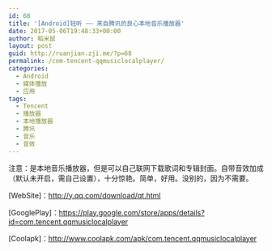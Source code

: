 ```yaml
---
id: 68
title: '[Android]轻听 —— 来自腾讯的良心本地音乐播放器'
date: 2017-05-06T19:48:33+00:00
author: 稻米鼠
layout: post
guid: http://ruanjian.zji.me/?p=68
permalink: /com-tencent-qqmusiclocalplayer/
categories:
  - Android
  - 媒体播放
  - 应用
tags:
  - Tencent
  - 播放器
  - 本地播放器
  - 腾讯
  - 音乐
  - 音效
---
```

注意：是本地音乐播放器，但是可以自己联网下载歌词和专辑封面。自带音效加成（默认未开启，需自己设置），十分惊艳。简单，好用。没别的，因为不需要。

[WebSite]：<http://y.qq.com/download/qt.html>

[GooglePlay]：<https://play.google.com/store/apps/details?id=com.tencent.qqmusiclocalplayer>

[Coolapk]：<http://www.coolapk.com/apk/com.tencent.qqmusiclocalplayer>